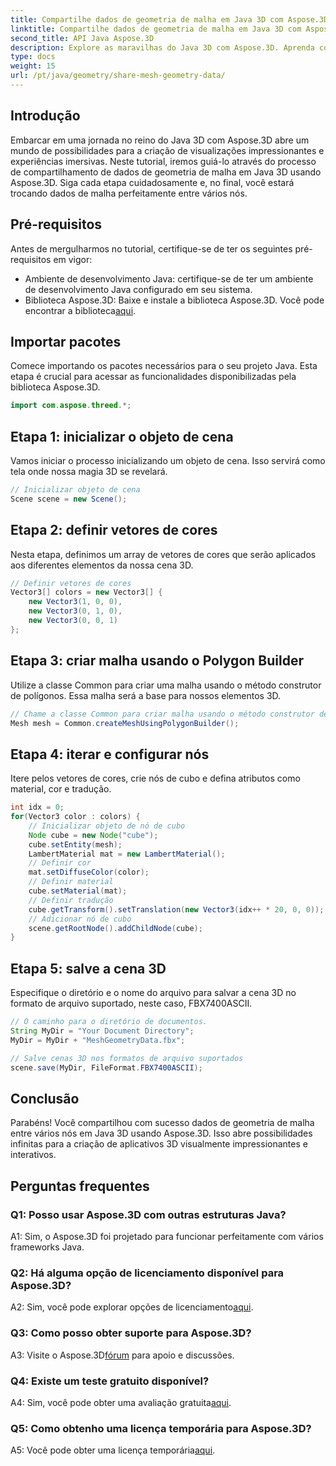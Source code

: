 ```yaml
---
title: Compartilhe dados de geometria de malha em Java 3D com Aspose.3D
linktitle: Compartilhe dados de geometria de malha em Java 3D com Aspose.3D
second_title: API Java Aspose.3D
description: Explore as maravilhas do Java 3D com Aspose.3D. Aprenda como compartilhar facilmente dados de geometria de malha entre nós neste tutorial abrangente.
type: docs
weight: 15
url: /pt/java/geometry/share-mesh-geometry-data/
---
```

## Introdução

Embarcar em uma jornada no reino do Java 3D com Aspose.3D abre um mundo de possibilidades para a criação de visualizações impressionantes e experiências imersivas. Neste tutorial, iremos guiá-lo através do processo de compartilhamento de dados de geometria de malha em Java 3D usando Aspose.3D. Siga cada etapa cuidadosamente e, no final, você estará trocando dados de malha perfeitamente entre vários nós.

## Pré-requisitos

Antes de mergulharmos no tutorial, certifique-se de ter os seguintes pré-requisitos em vigor:

- Ambiente de desenvolvimento Java: certifique-se de ter um ambiente de desenvolvimento Java configurado em seu sistema.
-  Biblioteca Aspose.3D: Baixe e instale a biblioteca Aspose.3D. Você pode encontrar a biblioteca[aqui](https://releases.aspose.com/3d/java/).

## Importar pacotes

Comece importando os pacotes necessários para o seu projeto Java. Esta etapa é crucial para acessar as funcionalidades disponibilizadas pela biblioteca Aspose.3D.

```java
import com.aspose.threed.*;
```

## Etapa 1: inicializar o objeto de cena

Vamos iniciar o processo inicializando um objeto de cena. Isso servirá como tela onde nossa magia 3D se revelará.

```java
// Inicializar objeto de cena
Scene scene = new Scene();
```

## Etapa 2: definir vetores de cores

Nesta etapa, definimos um array de vetores de cores que serão aplicados aos diferentes elementos da nossa cena 3D.

```java
// Definir vetores de cores
Vector3[] colors = new Vector3[] {
    new Vector3(1, 0, 0),
    new Vector3(0, 1, 0),
    new Vector3(0, 0, 1)
};
```

## Etapa 3: criar malha usando o Polygon Builder

Utilize a classe Common para criar uma malha usando o método construtor de polígonos. Essa malha será a base para nossos elementos 3D.

```java
// Chame a classe Common para criar malha usando o método construtor de polígono para definir a instância da malha
Mesh mesh = Common.createMeshUsingPolygonBuilder();
```

## Etapa 4: iterar e configurar nós

Itere pelos vetores de cores, crie nós de cubo e defina atributos como material, cor e tradução.

```java
int idx = 0;
for(Vector3 color : colors) {
    // Inicializar objeto de nó de cubo
    Node cube = new Node("cube");
    cube.setEntity(mesh);
    LambertMaterial mat = new LambertMaterial();
    // Definir cor
    mat.setDiffuseColor(color);
    // Definir material
    cube.setMaterial(mat);
    // Definir tradução
    cube.getTransform().setTranslation(new Vector3(idx++ * 20, 0, 0));
    // Adicionar nó de cubo
    scene.getRootNode().addChildNode(cube);
}
```

## Etapa 5: salve a cena 3D

Especifique o diretório e o nome do arquivo para salvar a cena 3D no formato de arquivo suportado, neste caso, FBX7400ASCII.

```java
// O caminho para o diretório de documentos.
String MyDir = "Your Document Directory";
MyDir = MyDir + "MeshGeometryData.fbx";

// Salve cenas 3D nos formatos de arquivo suportados
scene.save(MyDir, FileFormat.FBX7400ASCII);
```

## Conclusão

Parabéns! Você compartilhou com sucesso dados de geometria de malha entre vários nós em Java 3D usando Aspose.3D. Isso abre possibilidades infinitas para a criação de aplicativos 3D visualmente impressionantes e interativos.

## Perguntas frequentes

### Q1: Posso usar Aspose.3D com outras estruturas Java?

A1: Sim, o Aspose.3D foi projetado para funcionar perfeitamente com vários frameworks Java.

### Q2: Há alguma opção de licenciamento disponível para Aspose.3D?

 A2: Sim, você pode explorar opções de licenciamento[aqui](https://purchase.aspose.com/buy).

### Q3: Como posso obter suporte para Aspose.3D?

 A3: Visite o Aspose.3D[fórum](https://forum.aspose.com/c/3d/18) para apoio e discussões.

### Q4: Existe um teste gratuito disponível?

 A4: Sim, você pode obter uma avaliação gratuita[aqui](https://releases.aspose.com/).

### Q5: Como obtenho uma licença temporária para Aspose.3D?

 A5: Você pode obter uma licença temporária[aqui](https://purchase.aspose.com/temporary-license/).